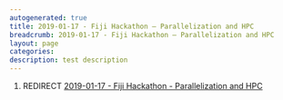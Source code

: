 ```yaml
---
autogenerated: true
title: 2019-01-17 - Fiji Hackathon – Parallelization and HPC
breadcrumb: 2019-01-17 - Fiji Hackathon – Parallelization and HPC
layout: page
categories: 
description: test description
---
```


1.  REDIRECT [2019-01-17 - Fiji Hackathon - Parallelization and HPC](2019-01-17_-_Fiji_Hackathon_-_Parallelization_and_HPC )
